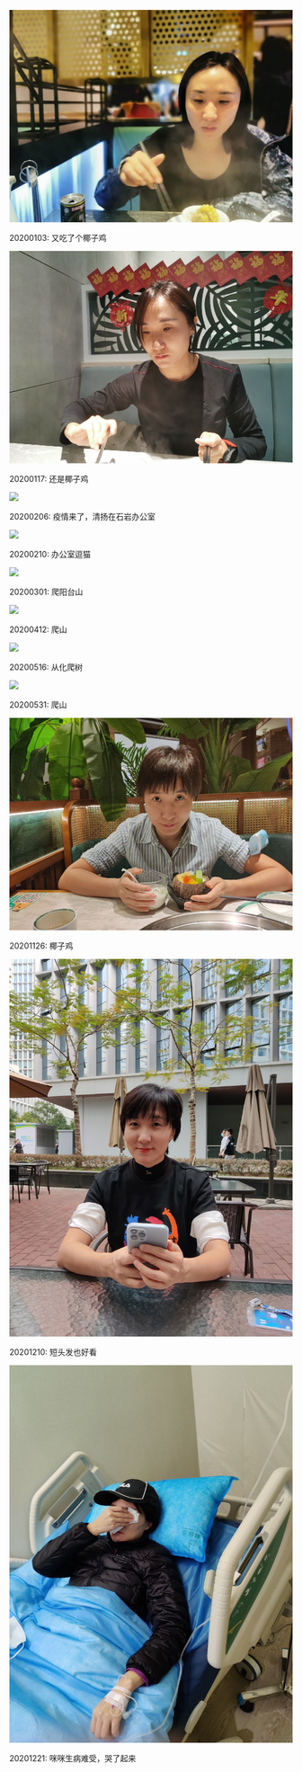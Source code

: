 
![](https://raw.githubusercontent.com/helloqingyang/mkdocs/main/docs/images/100/2020/IMG_20200103_125711.jpg)

20200103: 又吃了个椰子鸡

![](https://raw.githubusercontent.com/helloqingyang/mkdocs/main/docs/images/100/2020/IMG_20200117_120058_1.jpg)

20200117: 还是椰子鸡

![](https://raw.githubusercontent.com/helloqingyang/mkdocs/main/docs/images/100/2020/IMG_20200206_151828_1.jpg)

20200206: 疫情来了，清扬在石岩办公室

![](https://raw.githubusercontent.com/helloqingyang/mkdocs/main/docs/images/100/2020/IMG_20200210_114341_1.jpg)

20200210: 办公室逗猫

![](https://raw.githubusercontent.com/helloqingyang/mkdocs/main/docs/images/100/2020/IMG_20200301_164447_1.jpg)

20200301: 爬阳台山

![](https://raw.githubusercontent.com/helloqingyang/mkdocs/main/docs/images/100/2020/IMG_20200412_130839_1.jpg)

20200412: 爬山

![](https://raw.githubusercontent.com/helloqingyang/mkdocs/main/docs/images/100/2020/IMG_20200516_150423_1.jpg)

20200516: 从化爬树

![](https://raw.githubusercontent.com/helloqingyang/mkdocs/main/docs/images/100/2020/IMG_20200531_120042_1_1.jpg)

20200531: 爬山

![](https://raw.githubusercontent.com/helloqingyang/mkdocs/main/docs/images/100/2020/IMG_20201126_195209.jpg)

20201126: 椰子鸡

![](https://raw.githubusercontent.com/helloqingyang/mkdocs/main/docs/images/100/2020/IMG_20201210_121035_1.jpg)

20201210: 短头发也好看

![](https://raw.githubusercontent.com/helloqingyang/mkdocs/main/docs/images/100/2020/IMG_20201221_141053.jpg)

20201221: 咪咪生病难受，哭了起来

